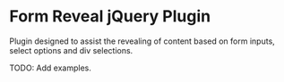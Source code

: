 Form Reveal jQuery Plugin
=========================

Plugin designed to assist the revealing of content based on form inputs, select options and div selections.

TODO:
Add examples.